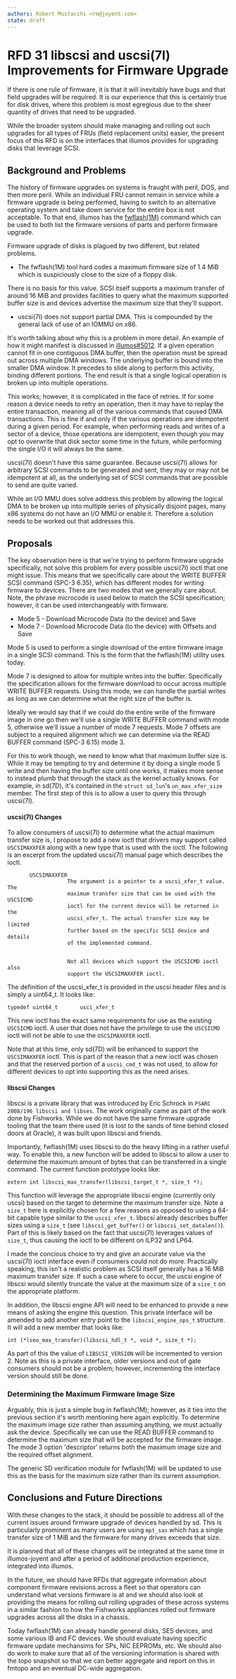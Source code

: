 ```yaml
---
authors: Robert Mustacchi <rm@joyent.com>
state: draft
---
```


<!--
    This Source Code Form is subject to the terms of the Mozilla Public
    License, v. 2.0. If a copy of the MPL was not distributed with this
    file, You can obtain one at http://mozilla.org/MPL/2.0/.
-->

<!--
    Copyright 2016 Joyent, Inc.
-->

# RFD 31 libscsi and uscsi(7I) Improvements for Firmware Upgrade

If there is one rule of firmware, it is that it will inevitably have
bugs and that field upgrades will be required. It is our experience that
this is certainly true for disk drives, where this problem is most
egregious due to the sheer quantity of drives that need to be upgraded.

While the broader system should make managing and rolling out such
upgrades for all types of FRUs (field replacement units) easier, the
present focus of this RFD is on the interfaces that illumos provides for
upgrading disks that leverage SCSI.

## Background and Problems

The history of firmware upgrades on systems is fraught with peril, DOS,
and then more peril. While an individual FRU cannot remain in service
while a firmware upgrade is being performed, having to switch to an
alternative operating system and take down service for the entire box is
not acceptable. To that end, illumos has the
[fwflash(1M)](http://illumos.org/man/1m/fwflash) command which can be
used to both list the firmware versions of parts and perform firmware
upgrade.

Firmware upgrade of disks is plagued by two different, but related
problems.

* The fwflash(1M) tool hard codes a maximum firmware size of 1.4 MiB
which is suspiciously close to the size of a floppy disk.

There is no basis for this value. SCSI itself supports a maximum
transfer of around 16 MiB and provides facilities to query what the
maximum supported buffer size is and devices advertise the maximum size
that they'll support.

* uscsi(7I) does not support partial DMA. This is compounded by the
general lack of use of an IOMMU on x86.

It's worth talking about why this is a problem in more detail. An
example of how it might manifest is discussed in
[illumos#5012](https://www.illumos.org/issues/5012). If a given
operation cannot fit in one contiguous DMA buffer, then the operation
must be spread out across multiple DMA windows. The underlying buffer is
bound into the smaller DMA window. It precedes to slide along to perform
this activity, binding different portions. The end result is that a
single logical operation is broken up into multiple operations.

This works; however, it is complicated in the face of retries. If for
some reason a device needs to retry an operation, then it may have to
replay the entire transaction, meaning all of the various commands that
caused DMA transactions. This is fine if and only if the various
operations are idempotent during a given period. For example, when
performing reads and writes of a sector of a device, those operations
are idempotent, even though you may opt to overwrite that disk sector
some time in the future, while performing the single I/O it will always
be the same. 

uscsi(7I) doesn't have this same guarantee. Because uscsi(7I) allows for
arbitrary SCSI commands to be generated and sent, they may or may not be
idempotent at all, as the underlying set of SCSI commands that are
possible to send are quite varied.

While an I/O MMU does solve address this problem by allowing the logical
DMA to be broken up into multiple series of physically disjoint pages,
many x86 systems do not have an I/O MMU or enable it. Therefore a
solution needs to be worked out that addresses this.

## Proposals

The key observation here is that we're trying to perform firmware
upgrade specifically, not solve this problem for every possible
uscsi(7I) ioctl that one might issue. This means that we specifically
care about the WRITE BUFFER SCSI command (SPC-3 6.35), which has
different modes for writing firmware to devices. There are two modes
that we generally care about. Note, the phrase microcode is used below
to match the SCSI specification; however, it can be used interchangeably
with firmware.

* Mode 5 - Download Microcode Data (to the device) and Save
* Mode 7 - Download Microcode Data (to the device) with Offsets and Save

Mode 5 is used to perform a single download of the entire firmware image
in a single SCSI command. This is the form that the fwflash(1M) utility
uses today.

Mode 7 is designed to allow for multiple writes into the buffer.
Specifically the specification allows for the firmware download to occur
across multiple WRITE BUFFER requests. Using this mode, we can handle
the partial writes as long as we can determine what the right size of
the buffer is.

Ideally we would say that if we could do the entire write of the
firmware image in one go then we'll use a single WRITE BUFFER command
with mode 5, otherwise we'll issue a number of mode 7 requests. Mode 7
offsets are subject to a required alignment which we can determine via
the READ BUFFER command (SPC-3 6.15) mode 3.

For this to work though, we need to know what that maximum buffer size
is. While it may be tempting to try and determine it by doing a single
mode 5 write and then having the buffer size until one works, it makes
more sense to instead plumb that through the stack as the kernel
actually knows. For example, in sd(7D), it's contained in the `struct
sd_lun`'s `un_max_xfer_size` member. The first step of this is to allow a
user to query this through uscsi(7I).

#### uscsi(7I) Changes

To allow consumers of uscsi(7I) to determine what the actual maximum
transfer size is, I propose to add a new ioctl that drivers may support
called `USCSIMAXXFER` along with a new type that is used with the ioctl.
The following is an excerpt from the updated uscsi(7I) manual page which
describes the ioctl.

```
       USCSIMAXXFER
                   The argument is a pointer to a uscsi_xfer_t value. The
                   maximum transfer size that can be used with the USCSICMD
                   ioctl for the current device will be returned in the
                   uscsi_xfer_t. The actual transfer size may be limited
                   further based on the specific SCSI device and details
                   of the implemented command.


                   Not all devices which support the USCSICMD ioctl also
                   support the USCSIMAXXFER ioctl.
```

The definition of the uscsi_xfer_t is provided in the uscsi header files
and is simply a uint64_t. It looks like:

```
typedef	uint64_t       usci_xfer_t
```

This new ioctl has the exact same requirements for use as the existing
`USCSICMD` ioctl. A user that does not have the privilege to use the
`USCSICMD` ioctl will not be able to use the `USCSIMAXXFER` ioctl.

Note that at this time, only sd(7D) will be enhanced to support the
`USCSIMAXXFER` ioctl. This is part of the reason that a new ioctl was
chosen and that the reserved portion of a `uscsi_cmd_t` was not used, to
allow for different devices to opt into supporting this as the need
arises.

#### libscsi Changes

libscsi is a private library that was introduced by Eric Schrock in
`PSARC 2008/196 libscsi and libses`. The work originally came as part of
the work done by Fishworks. While we do not have the same firmware
upgrade tooling that the team there used (it is lost to the sands of
time behind closed doors at Oracle), it was built upon libscsi and
friends.

Importantly, fwflash(1M) uses libscsi to do the heavy lifting in a
rather useful way. To enable this, a new function will be added to
libscsi to allow a user to determine the maximum amount of bytes that
can be transferred in a single command. The current function prototype
looks like:

```
extern int libscsi_max_transfer(libscsi_target_t *, size_t *);
```

This function will leverage the appropriate libscsi engine (currently
only uscsi) based on the target to determine the maximum transfer size.
Note a `size_t` here is explicitly chosen for a few reasons as opposed
to using a 64-bit capable type similar to the `uscsi_xfer_t`. libscsi
already describes buffer sizes using a `size_t` (see
`libscsi_get_buffer()` or `libscsi_set_datalen()`). Part of this is
likely based on the fact that uscsi(7I) leverages values of `size_t`, thus
causing the ioctl to be different on ILP32 and LP64.

I made the concious choice to try and give an accurate value via the
uscsi(7I) ioctl interface even if consumers could not do more.
Practically speaking, this isn't a realistic problem as SCSI itself
generally has a 16 MiB maximum transfer size. If such a case where to
occur, the uscsi engine of libscsi would silently truncate the value at
the maximum size of a `size_t` on the appropriate platform.

In addition, the libscsi engine API will need to be enhanced to provide
a new means of asking the engine this question. This private interface
will be amended to add another entry point to the `libscsi_engine_ops_t`
structure. It will add a new member that looks like:

```
int (*lseo_max_transfer)(libscsi_hdl_t *, void *, size_t *);
```

As part of this the value of `LIBSCSI_VERSION` will be incremented to
version 2. Note as this is a private interface, older versions and out
of gate consumers should not be a problem; however, incrementing the
interface version should still be done. 

### Determining the Maximum Firmware Image Size

Arguably, this is just a simple bug in fwflash(1M); however, as it ties
into the previous section it's worth mentioning here again explicitly.
To determine the maximum image size rather than assuming anything, we
must actually ask the device. Specifically we can use the READ BUFFER
command to determine the maximum size that will be accepted for the
firmware image. The mode 3 option 'descriptor' returns both the maximum
image size and the required offset alignment.

The generic SD verification module for fwflash(1M) will be updated to
use this as the basis for the maximum size rather than its current
assumption.

## Conclusions and Future Directions

With these changes to the stack, it should be possible to address all of
the current issues around firmware upgrade of devices handled by sd.
This is particularly prominent as many users are using `mpt_sas` which
has a single transfer size of 1 MiB and the firmware for many drives
exceeds that size.

It is planned that all of these changes will be integrated at the same
time in illumos-joyent and after a period of additional production
experience, integrated into illumos.

In the future, we should have RFDs that aggregate information about
component firmware revisions across a fleet so that operators can
understand what versions firmware is at and we should also look at
providing the means for rolling out rolling upgrades of these across
systems in a similar fashion to how the Fishworks appliances rolled out
firmware upgrades across all the disks in a chassis.

Today fwflash(1M) can already handle general disks, SES devices, and
some various IB and FC devices. We should evaluate having specific
firmware update mechansims for SPs, NIC EEPROMs, etc. We should also do
work to make sure that all of the versioning information is shared with
the topo snapshot so that we can better aggregate and report on this in
fmtopo and an eventual DC-wide aggregation.
